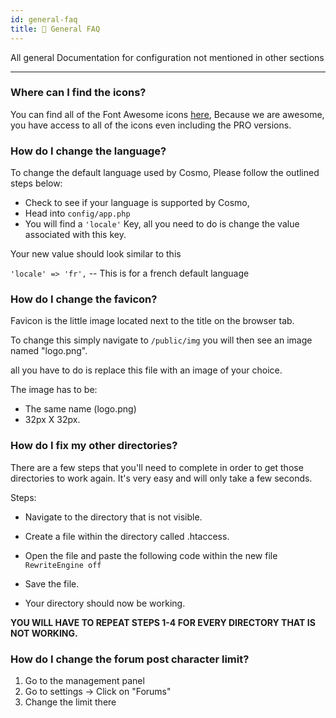 ```yaml
---
id: general-faq
title: 💬 General FAQ
---
```


All general Documentation for configuration not mentioned in other sections

***

### Where can I find the icons? <a href="#12582c8d-dba8-47a4-83ac-24a5e56b2043" id="12582c8d-dba8-47a4-83ac-24a5e56b2043"></a>

You can find all of the Font Awesome icons [here](https://fontawesome.com/icons?d=gallery), Because we are awesome, you have access to all of the icons even including the PRO versions.

### How do I change the language?

To change the default language used by Cosmo, Please follow the outlined steps below:

- Check to see if your language is supported by Cosmo,
- Head into `config/app.php`
- You will find a `'locale'` Key, all you need to do is change the value associated with this key.

Your new value should look similar to this

`'locale' => 'fr',`  -- This is for a french default language

### How do I change the favicon? <a href="#8037fc9f-eb0d-4adc-989a-aadfdd3df29a" id="8037fc9f-eb0d-4adc-989a-aadfdd3df29a"></a>

Favicon is the little image located next to the title on the browser tab.

To change this simply navigate to `/public/img` you will then see an image named "logo.png".

all you have to do is replace this file with an image of your choice.

The image has to be:

* The same name (logo.png)
* 32px X 32px.

### How do I fix my other directories?

There are a few steps that you'll need to complete in order to get those directories to work again. It's very easy and will only take a few seconds.

Steps:
- Navigate to the directory that is not visible.

- Create a file within the directory called .htaccess.

- Open the file and paste the following code within the new file `RewriteEngine off`

- Save the file.

- Your directory should now be working.


**YOU WILL HAVE TO REPEAT STEPS 1-4 FOR EVERY DIRECTORY THAT IS NOT WORKING.**

### How do I change the forum post character limit?

1. Go to the management panel
2. Go to settings -> Click on "Forums"
3. Change the limit there 
